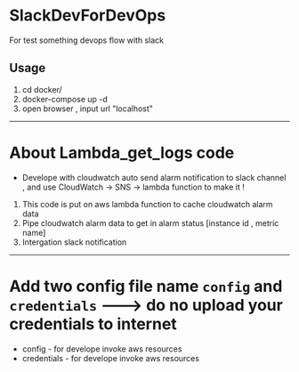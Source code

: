 # SlackDevForDevOps
For test something devops flow with slack

## Usage
1. cd docker/
2. docker-compose up -d
3. open browser , input url "localhost"

---

# About Lambda_get_logs code
- Develope with cloudwatch auto send alarm notification to slack channel , and use CloudWatch -> SNS -> lambda function to make it !

1. This code is put on aws lambda function to cache cloudwatch alarm data
2. Pipe cloudwatch alarm data to get in alarm status [instance id , metric name]
3. Intergation slack notification 

---
# Add two config file name `config` and `credentials` ---> do no upload your credentials to internet  
* config - for develope invoke aws resources
* credentials - for develope invoke aws resources

